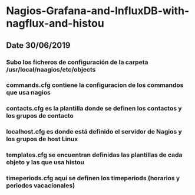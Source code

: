 # Nagios-Grafana-and-InfluxDB-with-nagflux-and-histou 

## Date 30/06/2019

### Subo los ficheros de configuración de la carpeta /usr/local/naagios/etc/objects

### commands.cfg contiene la configuracion de los commandos que usa nagios
### contacts.cfg es la plantilla donde se definen los contactos y los grupos de contacto
### localhost.cfg es donde está definido el servidor de Nagios y los grupos de host Linux
### templates.cfg se encuentran definidas las plantillas de cada objeto y las que usa histou
### timeperiods.cfg aquí se definen los timeperiods (horarios y periodos vacacionales)
